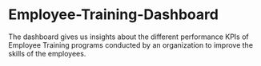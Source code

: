 # Employee-Training-Dashboard
The dashboard gives us insights about the different performance KPIs of Employee Training programs conducted by an organization to improve the skills of the employees. 
